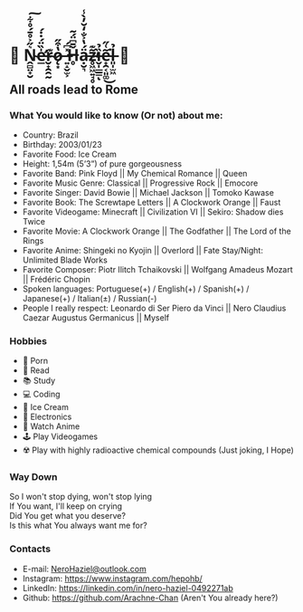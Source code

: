 # 🌹 Ṋ̴̻̤̟̮͛̋͐̊̄́̊͋͠e̶̛̲̍̏̈́̇̇́r̴̮̟̯̯̰͊ǫ̷͙̔͒̋ ̶͍̝̬̫͕̽͆́Ȟ̶̥̄͆̈́͂ạ̵̮͉̈́̔͐̐̒̆̓̀̾z̴̥͖͖͍̘̥̃͊̕ȉ̶̬̩̲̲̳̉ͅe̵̟̯͔͈͚͂͑̋͘͜l̶͈̩̫͖̉ 🌹

## All roads lead to Rome

### What You would like to know (Or not) about me:

  - Country: Brazil
  - Birthday: 2003/01/23
  - Favorite Food: Ice Cream
  - Height: 1,54m (5’3”) of pure gorgeousness
  - Favorite Band: Pink Floyd || My Chemical Romance || Queen
  - Favorite Music Genre: Classical || Progressive Rock || Emocore
  - Favorite Singer: David Bowie || Michael Jackson || Tomoko Kawase
  - Favorite Book: The Screwtape Letters || A Clockwork Orange || Faust
  - Favorite Videogame: Minecraft || Civilization VI || Sekiro: Shadow dies Twice
  - Favorite Movie: A Clockwork Orange || The Godfather || The Lord of the Rings
  - Favorite Anime: Shingeki no Kyojin || Overlord || Fate Stay/Night: Unlimited Blade Works
  - Favorite Composer: Piotr Ilitch Tchaikovski || Wolfgang Amadeus Mozart || Frédéric Chopin
  - Spoken languages: Portuguese(+) / English(+) / Spanish(+) / Japanese(+) / Italian(±) / Russian(-)
  - People I really respect: Leonardo di Ser Piero da Vinci || Nero Claudius Caezar Augustus Germanicus || Myself

### Hobbies
  - 💋 Porn
  - 📖 Read
  - 📚 Study
  - 💻 Coding
  - 🍨 Ice Cream
  - 🤖 Electronics
  - 🎎 Watch Anime
  - 🕹 Play Videogames
  - ☢️ Play with highly radioactive chemical compounds (Just joking, I Hope)

### Way Down
So I won't stop dying, won't stop lying<br />
If You want, I'll keep on crying<br />
Did You get what you deserve?<br />
Is this what You always want me for?

### Contacts

- E-mail: NeroHaziel@outlook.com
- Instagram: https://www.instagram.com/hepohb/
- LinkedIn: https://linkedin.com/in/nero-haziel-0492271ab
- Github: https://github.com/Arachne-Chan (Aren't You already here?)
<!-- Twitter: https://twitter.com/HepoHB
- Pinterest: https://br.pinterest.com/HEPOHB
- Reddit: https://www.reddit.com/user/HepoB -->
<!-- MyAnimeList: https://myanimelist.net/profile/Darling_Moon -->



<!--
**Tchaikochan/Tchaikochan** is a ✨ _special_ ✨ repository because its `README.md` (this file) appears on your GitHub profile.

Here are some ideas to get you started:

- 🔭 I’m currently working on ...
- 🌱 I’m currently learning ...
- 👯 I’m looking to collaborate on ...
- 🤔 I’m looking for help with ...
- 💬 Ask me about ...
- 📫 How to reach me: ...
- 😄 Pronouns: ...
- ⚡ Fun fact: ...
-->
